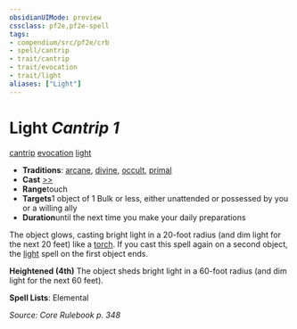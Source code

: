 ```yaml
---
obsidianUIMode: preview
cssclass: pf2e,pf2e-spell
tags:
- compendium/src/pf2e/crb
- spell/cantrip
- trait/cantrip
- trait/evocation
- trait/light
aliases: ["Light"]
---
```

# Light *Cantrip 1*   
[cantrip](../../rules/traits/cantrip.md)  [evocation](../../rules/traits/evocation.md)  [light](../../rules/traits/light.md)  

- **Traditions**: [arcane](../../rules/traits/arcane.md), [divine](../../rules/traits/divine.md), [occult](../../rules/traits/occult.md), [primal](../../rules/traits/primal.md)
- **Cast** [>>](../../rules/core-rulebook/chapter-9-playing-the-game.md#Actions "Two-Action") 
- **Range**touch
- **Targets**1 object of 1 Bulk or less, either unattended or possessed by you or a willing ally
- **Duration**until the next time you make your daily preparations

The object glows, casting bright light in a 20-foot radius (and dim light for the next 20 feet) like a [torch](../equipment/items/torch.md). If you cast this spell again on a second object, the [light](../../../..//TTRPGShare-Pathfinder-2E-Vault/compendium/spells/light.md) spell on the first object ends.

**Heightened (4th)** The object sheds bright light in a 60-foot radius (and dim light for the next 60 feet).

**Spell Lists**: Elemental

*Source: Core Rulebook p. 348*